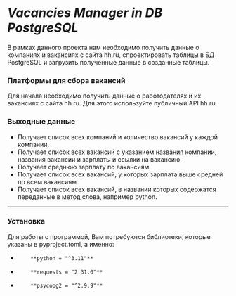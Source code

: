 # **_Vacancies Manager in DB PostgreSQL_**

В рамках данного проекта нам необходимо получить данные о компаниях 
и вакансиях с сайта hh.ru, спроектировать таблицы в БД PostgreSQL 
и загрузить полученные данные в созданные таблицы.

            
### Платформы для сбора вакансий

Для начала необходимо получить данные о работодателях и их вакансиях 
с сайта hh.ru. Для этого используйте публичный API hh.ru

### Выходные данные

- Получает список всех компаний и количество вакансий у каждой компании.
- Получает список всех вакансий с указанием названия компании, 
названия вакансии и зарплаты и ссылки на вакансию.
- Получает среднюю зарплату по вакансиям.
- Получает список всех вакансий, у которых зарплата выше средней по всем вакансиям.
- Получает список всех вакансий, в названии которых содержатся переданные в метод слова, например python.
**********************************************

### Установка

Для работы с программой, Вам потребуются библиотеки, которые указаны в pyproject.toml, а именно:
*         **python = "^3.11"**
*         **requests = "2.31.0"**
*         **psycopg2 = "^2.9.9"**


